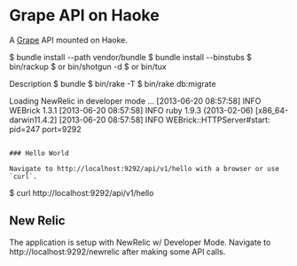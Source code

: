 Grape API on Haoke
=================


A [Grape](http://github.com/intridea/grape) API mounted on Haoke.

$ bundle install --path vendor/bundle
$ bundle install --binstubs
$ bin/rackup
$ or bin/shotgun -d
$ or bin/tux

Description
$ bundle
$ bin/rake -T
$ bin/rake db:migrate


Loading NewRelic in developer mode ...
[2013-06-20 08:57:58] INFO  WEBrick 1.3.1
[2013-06-20 08:57:58] INFO  ruby 1.9.3 (2013-02-06) [x86_64-darwin11.4.2]
[2013-06-20 08:57:58] INFO  WEBrick::HTTPServer#start: pid=247 port=9292
```

### Hello World

Navigate to http://localhost:9292/api/v1/hello with a browser or use `curl`.

```
$ curl http://localhost:9292/api/v1/hello


New Relic
---------

The application is setup with NewRelic w/ Developer Mode. Navigate to http://localhost:9292/newrelic after making some API calls.
